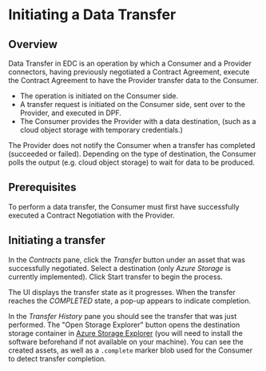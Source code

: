# Initiating a Data Transfer

## Overview

Data Transfer in EDC is an operation by which a Consumer and a Provider connectors, having previously negotiated a Contract Agreement, execute the Contract Agreement to have the Provider transfer data to the Consumer.

- The operation is initiated on the Consumer side. 
- A transfer request is initiated on the Consumer side, sent over to the Provider, and executed in DPF. 
- The Consumer provides the Provider with a data destination, (such as a cloud object storage with temporary credentials.)

The Provider does not notify the Consumer when a transfer has completed (succeeded or failed). Depending on the type of destination, the Consumer polls the output (e.g. cloud object storage) to wait for data to be produced.

## Prerequisites

To perform a data transfer, the Consumer must first have successfully executed a Contract Negotiation with the Provider.

## Initiating a transfer

In the *Contracts* pane, click the *Transfer* button under an asset that was successfully negotiated. Select a destination (only *Azure Storage* is currently implemented). Click Start transfer to begin the process.

The UI displays the transfer state as it progresses. When the transfer reaches the *COMPLETED* state, a pop-up appears to indicate completion.

In the *Transfer History* pane you should see the transfer that was just performed. The "Open Storage Explorer" button opens the destination storage container in [Azure Storage Explorer](https://azure.microsoft.com/features/storage-explorer) (you will need to install the software beforehand if not available on your machine). You can see the created assets, as well as a `.complete` marker blob used for the Consumer to detect transfer completion.
